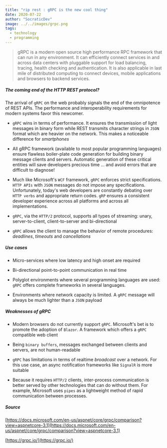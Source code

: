 ```yaml
---
title: "rip rest : gRPC is the new cool thing"
date: 2020-07-22
author: "SocraticDev"
image: ../../images/grpc.png
tags:
  - technology
  - programming
---
```


> gRPC is a modern open source high performance RPC framework that can run in any environment. It can efficiently connect services in and across data centers with pluggable support for load balancing, tracing, health checking and authentication. It is also applicable in last mile of distributed computing to connect devices, mobile applications and browsers to backend services.

##### The coming end of the HTTP REST protocol?

The arrival of ``gRPC`` on the web probably signals the end of the omnipotence of REST APIs. The performance and interoperability requirements for modern systems favor this newcomer.

- ``gRPC`` wins in terms of performance. It ensures the transmission of light messages in binary form while REST transmits character strings in ``JSON`` format which are heavier on the network. This makes a noticeable difference for _smartphones_

- All gRPC framework (available to most popular programming languages) ensure flawless boiler-plate code generation for building binary message clients and servers. Automatic generation of these critical entities will save developers precious time ... and avoid errors that are difficult to diagnose!

- Much like Microsoft's ``WCF`` framework, ``gRPC`` enforces strict specifications. ``HTTP APIs`` with ``JSON`` messages do not impose any specifications. Unfortunately, today's web developers are constantly debating over ``HTTP verbs`` and appropriate return codes. ``gRP`` ensures a consistent developer experience across all platforms and across all implementations.

- ``gRPC``, via the ``HTTP/2`` protocol, supports all types of streaming: unary, server-to-client, client-to-server and bi-directional

- ``gRPC`` allows the client to manage the behavior of remote procedures: _deadlines_, _timeouts_ and _cancellations_

##### Use cases

- Micro-services where low latency and high onset are required

- Bi-directional point-to-point communication in real time

- Polyglot environments where several programming languages ​​are used: ``gRPC`` offers complete frameworks in several languages.

- Environments where network capacity is limited. A ``gRPC`` message will always be much lighter than a ``JSON`` payload

##### Weaknesses of gRPC

- Modern browsers do not currently support ``gRPC``. Microsoft's bet is to promote the adoption of ``Blazor``. A framework which offers a ``gRPC`` compatible web client 

- Being ``binary buffers``, messages exchanged between clients and servers, are not human-readable

- ``gRPC`` has limitations in terms of realtime _broadcast_ over a network. For this use case, an async notification frameworks like ``SignalR`` is more suitable

- Because it requires ``HTTP/2`` clients, inter-process communication is better served by other technologies that can do without them. For example, Microsoft uses ``pipes`` as a lightweight method of rapid communication between processes.


##### Source

[https://docs.microsoft.com/en-us/aspnet/core/grpc/comparison?view=aspnetcore-3.1](https://docs.microsoft.com/en-us/aspnet/core/grpc/comparison?view=aspnetcore-3.1)

[https://grpc.io/](https://grpc.io/)